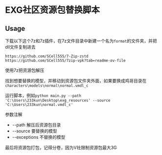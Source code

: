 # EXG社区资源包替换脚本

## Usage

下载以下这个7z和7z插件，在7z文件目录中新建一个名为`format`的文件夹，并把dll文件复制进去

`https://github.com/SCell555/7-Zip-zstd`
`https://github.com/SCell555/7zip-vpk?tab=readme-ov-file`

使用7z把资源包解压

找到想要替换的模型，并移动到资源包文件夹外面，如果要换成鸡哥目录在`characters\models\normal\normal.vmdl_c`

运行脚本，例如`python main.py --path 'C:\Users\233kun\Desktop\exg_resources' --source 'C:\Users\233kun\normal.vmdl_c'`

参数注解
- --path 解压后资源包目录
- --source 要替换的模型
- --exceptions 不替换的模型

最后将资源包打包，记得分卷，因为V社限制资源包最大3G